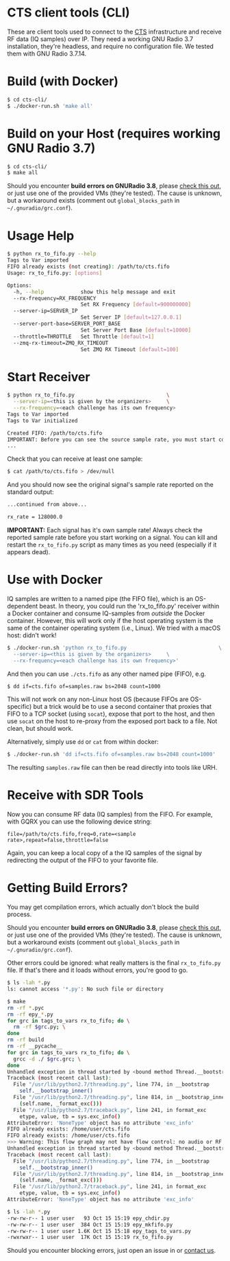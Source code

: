 # CTS client tools (CLI)

These are client tools used to connect to the [CTS](https://trendmicro.com/cts) infrastructure and receive RF data (IQ samples) over IP. They need a working GNU Radio 3.7 installation,  they're headless, and require no configuration file. We tested them with GNU Radio 3.7.14.

# Build (with Docker)
```bash
$ cd cts-cli/
$ ./docker-run.sh 'make all'
```

# Build on your Host (requires working GNU Radio 3.7)
```bash
$ cd cts-cli/
$ make all
```

Should you encounter **build errors on GNURadio 3.8**, please [check this out](https://github.com/gnuradio/gnuradio/issues/2763), or just use one of the provided VMs (they're tested). The cause is unknown, but a workaround exists (comment out `global_blocks_path` in `~/.gnuradio/grc.conf`).

# Usage Help
```bash
$ python rx_to_fifo.py --help
Tags to Var imported
FIFO already exists (not creating): /path/to/cts.fifo
Usage: rx_to_fifo.py: [options]

Options:
  -h, --help            show this help message and exit
  --rx-frequency=RX_FREQUENCY
                        Set RX Frequency [default=900000000]
  --server-ip=SERVER_IP
                        Set Server IP [default=127.0.0.1]
  --server-port-base=SERVER_PORT_BASE
                        Set Server Port Base [default=10000]
  --throttle=THROTTLE   Set Throttle [default=1]
  --zmq-rx-timeout=ZMQ_RX_TIMEOUT
                        Set ZMQ RX Timeout [default=100]
```

# Start Receiver
```bash
$ python rx_to_fifo.py                              \
  --server-ip=<this is given by the organizers>     \
  --rx-frequency=<each challenge has its own frequency>
Tags to Var imported
Tags to Var initialized

Created FIFO: /path/to/cts.fifo
IMPORTANT: Before you can see the source sample rate, you must start consuming samples from the FIFO
...
```

Check that you can receive at least one sample:

```bash
$ cat /path/to/cts.fifo > /dev/null
```

And you should now see the original signal's sample rate reported on the standard output:

```bash
...continued from above...

rx_rate = 128000.0
```

**IMPORTANT:** Each signal has it's own sample rate! Always check the reported sample rate before you start working on a signal. You can kill and restart the `rx_to_fifo.py` script as many times as you need (especially if it appears dead).

# Use with Docker
IQ samples are written to a named pipe (the FIFO file), which is an OS-dependent beast. In theory, you could run the 'rx_to_fifo.py' receiver within a Docker container and consume IQ-samples from *outside* the Docker container. However, this will work only if the host operating system is the same of the container operating system (i.e., Linux). We tried with a macOS host: didn't work!

```bash
$ ./docker-run.sh 'python rx_to_fifo.py                              \
  --server-ip=<this is given by the organizers>     \
  --rx-frequency=<each challenge has its own frequency>'
```

And then you can use `./cts.fifo` as any other named pipe (FIFO), e.g.
```bash
$ dd if=cts.fifo of=samples.raw bs=2048 count=1000
```

This will not work on any non-Linux host OS (because FIFOs are OS-specific) but a trick would be to use a second container that proxies that FIFO to a TCP socket (using `socat`), expose that port to the host, and then use `socat` on the host to re-proxy from the exposed port back to a file. Not clean, but should work.

Alternatively, simply use `dd` or `cat` from within docker:

```bash
$ ./docker-run.sh 'dd if=cts.fifo of=samples.raw bs=2048 count=1000'
```

The resulting `samples.raw` file can then be read directly into tools like URH.

# Receive with SDR Tools
Now you can consume RF data (IQ samples) from the FIFO. For example, with GQRX you can use the following device string:

```
file=/path/to/cts.fifo,freq=0,rate=<sample rate>,repeat=false,throttle=false
```

Again, you can keep a local copy of a the IQ samples of the signal by redirecting the output of the FIFO to your favorite file.

# Getting Build Errors?
You may get compilation errors, which actually don't block the build process. 

Should you encounter **build errors on GNURadio 3.8**, please [check this out](https://github.com/gnuradio/gnuradio/issues/2763), or just use one of the provided VMs (they're tested). The cause is unknown, but a workaround exists (comment out `global_blocks_path` in `~/.gnuradio/grc.conf`).

Other errors could be ignored: what really matters is the final `rx_to_fifo.py` file. If that's there and it loads without errors, you're good to go.

```bash
$ ls -lah *.py
ls: cannot access '*.py': No such file or directory

$ make
rm -rf *.pyc
rm -rf epy_*.py
for grc in tags_to_vars rx_to_fifo; do \
  rm -rf $grc.py; \
done
rm -rf build
rm -rf __pycache__
for grc in tags_to_vars rx_to_fifo; do \
  grcc -d ./ $grc.grc; \
done
Unhandled exception in thread started by <bound method Thread.__bootstrap of <Thread(Thread-1, stopped daemon 139634459854592)>>
Traceback (most recent call last):
  File "/usr/lib/python2.7/threading.py", line 774, in __bootstrap
    self.__bootstrap_inner()
  File "/usr/lib/python2.7/threading.py", line 814, in __bootstrap_inner
    (self.name, _format_exc()))
  File "/usr/lib/python2.7/traceback.py", line 241, in format_exc
    etype, value, tb = sys.exc_info()
AttributeError: 'NoneType' object has no attribute 'exc_info'
FIFO already exists: /home/user/cts.fifo
FIFO already exists: /home/user/cts.fifo
>>> Warning: This flow graph may not have flow control: no audio or RF hardware blocks found. Add a Misc->Throttle block to your flow graph to avoid CPU congestion.
Unhandled exception in thread started by <bound method Thread.__bootstrap of <Thread(Thread-1, stopped daemon 139966222206720)>>
Traceback (most recent call last):
  File "/usr/lib/python2.7/threading.py", line 774, in __bootstrap
    self.__bootstrap_inner()
  File "/usr/lib/python2.7/threading.py", line 814, in __bootstrap_inner
    (self.name, _format_exc()))
  File "/usr/lib/python2.7/traceback.py", line 241, in format_exc
    etype, value, tb = sys.exc_info()
AttributeError: 'NoneType' object has no attribute 'exc_info'

$ ls -lah *.py
-rw-rw-r-- 1 user user   93 Oct 15 15:19 epy_chdir.py
-rw-rw-r-- 1 user user  384 Oct 15 15:19 epy_mkfifo.py
-rw-rw-r-- 1 user user 1.6K Oct 15 15:18 epy_tags_to_vars.py
-rwxrwxr-- 1 user user  17K Oct 15 15:19 rx_to_fifo.py
```

Should you encounter blocking errors, just open an issue in or [contact us](https://trendmicro.com/cts/).

